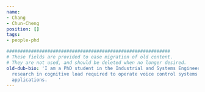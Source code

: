 ```yaml
---
name:
- Chang
- Chun-Cheng
position: []
tags:
- people-phd

############################################################
# These fields are provided to ease migration of old content.
# They are not used, and should be deleted when no longer desired.
old-dub-bio: 'I am a PhD student in the Industrial and Systems Engineering.  I do
  research in cognitive load required to operate voice control systems in vehicle
  applications.    '
---
```

